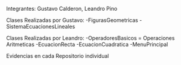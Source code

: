 Integrantes: Gustavo Calderon, Leandro Pino

Clases Realizadas por Gustavo: 
   -FigurasGeometricas
   -SistemaEcuacionesLineales

Clases Realizadas por Leandro:
   -OperadoresBasicos = Operaciones Aritmeticas
   -EcuacionRecta
   -EcuacionCuadratica
   -MenuPrincipal 
  
Evidencias en cada Repositorio individual
